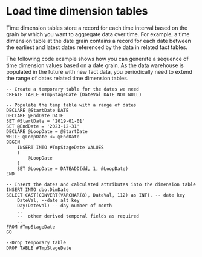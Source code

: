 # Load time dimension tables

Time dimension tables store a record for each time interval based on the grain by which you want to aggregate data over time. For example, a time dimension table at the date grain contains a record for each date between the earliest and latest dates referenced by the data in related fact tables.

The following code example shows how you can generate a sequence of time dimension values based on a date grain. As the data warehouse is populated in the future with new fact data, you periodically need to extend the range of dates related time dimension tables.

    -- Create a temporary table for the dates we need
    CREATE TABLE #TmpStageDate (DateVal DATE NOT NULL)

    -- Populate the temp table with a range of dates
    DECLARE @StartDate DATE
    DECLARE @EndDate DATE
    SET @StartDate = '2019-01-01'
    SET @EndDate = '2023-12-31'
    DECLARE @LoopDate = @StartDate
    WHILE @LoopDate <= @EndDate
    BEGIN
        INSERT INTO #TmpStageDate VALUES
        (
            @LoopDate
        )
        SET @LoopDate = DATEADD(dd, 1, @LoopDate)
    END

    -- Insert the dates and calculated attributes into the dimension table
    INSERT INTO dbo.DimDate
    SELECT CAST(CONVERT(VARCHAR(8), DateVal, 112) as INT), -- date key
        DateVal, --date alt key
        Day(DateVal) -- day number of month
        ..
        --  other derived temporal fields as required
        ..
    FROM #TmpStageDate
    GO

    --Drop temporary table
    DROP TABLE #TmpStageDate
